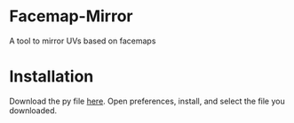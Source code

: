 # Facemap-Mirror
A tool to mirror UVs based on facemaps

# Installation 
Download the py file [here](https://github.com/depdas2/Facemap-Mirror/blob/main/facemapmirror.py).
Open preferences, install, and select the file you downloaded.
